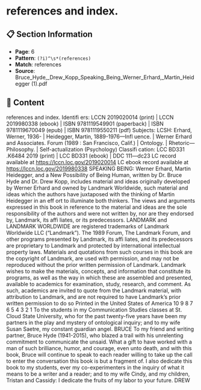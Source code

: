 # references and index.

## 📋 Section Information

- **Page**: 6
- **Pattern**: `(?i)^\s*(references)`
- **Match**: references
- **Source**: Bruce_Hyde,_Drew_Kopp_Speaking_Being_Werner_Erhard,_Martin_Heidegger (1).pdf

## 📄 Content

references and index.
Identifi ers: LCCN 2019020014 (print) | LCCN 2019980338 (ebook) | ISBN
9781119549901 (paperback) | ISBN 9781119670049 (epub) | ISBN
9781119550211 (pdf)
Subjects: LCSH: Erhard, Werner, 1936- | Heidegger, Martin,
1889-1976—Infl uence. | Werner Erhard and Associates. Forum (1989 : San
Francisco, Calif.) | Ontology. | Rhetoric—Philosophy. |
Self-actualization (Psychology)
Classifi cation: LCC BD331 .K6484 2019  (print) | LCC BD331  (ebook) | DDC
111—dc23
LC record available at https://lccn.loc.gov/2019020014
LC ebook record available at https://lccn.loc.gov/2019980338
SPEAKING BEING: Werner Erhard, Martin Heidegger, and a New Possibility of Being Human, written by Dr. Bruce Hyde and Dr. Drew Kopp, includes material
and ideas originally developed by Werner Erhard and owned by Landmark Worldwide, such material and ideas which the authors have juxtaposed with the
thinking of Martin Heidegger in an eff ort to illuminate both thinkers. The views and arguments expressed in this book in reference to the material and ideas are
the sole responsibility of the authors and were not written by, nor are they endorsed by, Landmark, its affi  liates, or its predecessors.
LANDMARK and LANDMARK WORLDWIDE are registered trademarks of Landmark Worldwide LLC (“Landmark”). The 1989 Forum, The Landmark
Forum, and other programs presented by Landmark, its affi  liates, and its predecessors are proprietary to Landmark and protected by international intellectual
property laws. Materials and quotations from such courses in this book are the copyright of Landmark, are used with permission, and may not be reproduced
without the prior written permission of Landmark.
Landmark wishes to make the materials, concepts, and information that constitute its programs, as well as the way in which these are assembled and presented,
available to academics for examination, study, research, and comment. As such, academics are invited to quote from the Landmark material, with attribution
to Landmark, and are not required to have Landmark’s prior written permission to do so
Printed in the United States of America
10   9   8   7   6   5   4   3   2   1
To the students in my Communication Studies classes at St. Cloud State University, who for the past twenty-five years have been
my partners in the play and mystery of ontological inquiry; and to my wife Susan Saetre, my constant guardian angel.
BRUCE
To my friend and writing partner, Bruce Hyde (1941-2015), who blazed a trail with his unrelenting commitment to communicate
the unsaid. What a gift  to have worked with a man of such brilliance, humor, and courage, even unto death, and with this book,
Bruce will continue to speak to each reader willing to take up the call to enter the conversation this book is but a fragment of.
I also dedicate this book to my students, ever my co-experimenters in the inquiry of what it means to be a writer and a reader;
and to my wife Cindy, and my children, Tristan and Cassidy: I dedicate the fruits of my labor to your future.
DREW